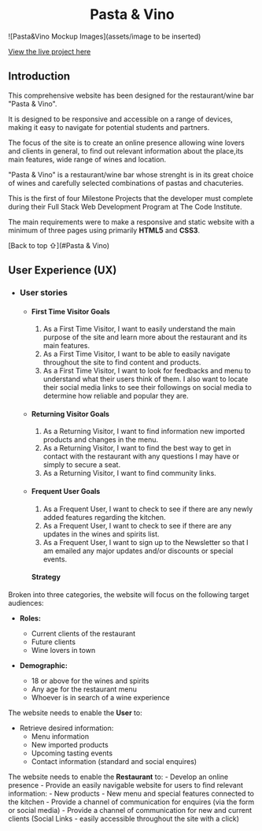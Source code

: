 <h1 align="center">Pasta & Vino</h1>

![Pasta&Vino Mockup Images](assets/image to be inserted)


[View the live project here](https://github.com/FrankN88/FrankN88-first_milestone_new)

## Introduction

This comprehensive website has been designed for the restaurant/wine bar "Pasta & Vino". 

It is designed to be responsive and accessible on a range of devices, making it easy to navigate for potential students and partners.

The focus of the site is to create an online presence allowing wine lovers and clients in general, to find out relevant information about the place,its main features, wide range of wines and location. 

"Pasta & Vino" is a restaurant/wine bar whose strenght is in its great choice of wines and carefully selected combinations of pastas and chacuteries.

This is the first of four Milestone Projects that the developer must complete during their Full Stack Web Development Program at The Code Institute. 

The main requirements were to make a responsive and static website with a minimum of three pages using primarily **HTML5** and **CSS3**.

[Back to top ⇧](#Pasta & Vino)

## User Experience (UX)

-   ### User stories

    -   #### First Time Visitor Goals

        1. As a First Time Visitor, I want to easily understand the main purpose of the site and learn more about the restaurant and its main features.
        2. As a First Time Visitor, I want to be able to easily navigate throughout the site to find content and products.
        3. As a First Time Visitor, I want to look for feedbacks and menu to understand what their users think of them. I also want to locate their social media links to see their followings on social media to determine how reliable and popular they are.

    -   #### Returning Visitor Goals

        1. As a Returning Visitor, I want to find information new imported products and changes in the menu.
        2. As a Returning Visitor, I want to find the best way to get in contact with the restaurant with any questions I may have or simply to secure a seat.
        3. As a Returning Visitor, I want to find community links.

    -   #### Frequent User Goals
        1. As a Frequent User, I want to check to see if there are any newly added features regarding the kitchen.
        2. As a Frequent User, I want to check to see if there are any updates in the wines and spirits list.
        3. As a Frequent User, I want to sign up to the Newsletter so that I am emailed any major updates and/or discounts or special events.

        #### Strategy
Broken into three categories, the website will focus on the following target audiences:
- **Roles:**
     - Current clients of the restaurant
     - Future clients
     - Wine lovers in town

- **Demographic:**
     - 18 or above for the wines and spirits
     - Any age for the restaurant menu
     - Whoever is in search of a wine experience

The website needs to enable the **User** to:
- Retrieve desired information:
     - Menu information
     - New imported products
     - Upcoming tasting events
     - Contact information (standard and social enquires)

The website needs to enable the **Restaurant** to:
     - Develop an online presence 
     - Provide an easily navigable website for users to find relevant information:
     - New products
     - New menu and special features connected to the kitchen
     - Provide a channel of communication for enquires (via the form or social media)
     - Provide a channel of communication for new and current clients (Social Links - easily accessible throughout the site with a click)



